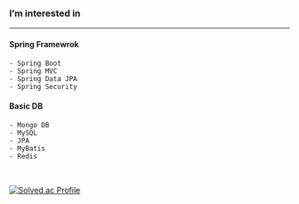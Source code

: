 ### I’m interested in
---
#### Spring Framewrok
    - Spring Boot
    - Spring MVC
    - Spring Data JPA
    - Spring Security   
#### Basic DB
    - Mongo DB
    - MySQL
    - JPA
    - MyBatis
    - Redis   
  
<br/>


[![Solved.ac Profile](http://mazassumnida.wtf/api/generate_badge?boj=sju3358)](https://solved.ac/sju3358)
